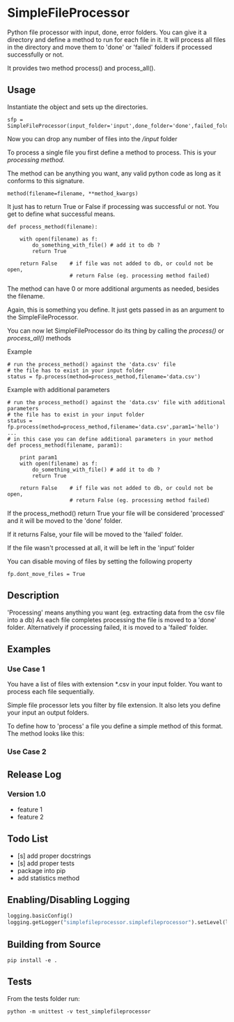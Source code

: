 # SimpleFileProcessor

Python file processor with input, done, error folders. 
You can give it a directory and define a method to run for each file in it.
It will process all files in the directory and move them to 'done' or 'failed' folders 
if processed successfully or not.

It provides two method process() and process_all().

## Usage

Instantiate the object and sets up the directories.

```
sfp = SimpleFileProcessor(input_folder='input',done_folder='done',failed_folder='failed')
```

Now you can drop any number of files into the */input* folder

To process a single file you first define a method to process. This is your *processing method*.

The method can be anything you want, any valid python code as long as it conforms to this signature. 

```
method(filename=filename, **method_kwargs)
```

It just has to return True or False if processing 
was successful or not. You get to define what successful means.

```
def process_method(filename):
    
    with open(filename) as f:
        do_something_with_file() # add it to db ?   
        return True    
    
    return False    # if file was not added to db, or could not be open, 
                    # return False (eg. processing method failed)    
```

The method can have 0 or more additional arguments as needed, besides the filename. 

Again, this is something you define. It just gets passed in as an argument to the SimpleFileProcessor.

You can now let SimpleFileProcessor do its thing by calling the *process()* or *process_all()* methods

Example
```
# run the process_method() against the 'data.csv' file
# the file has to exist in your input folder
status = fp.process(method=process_method,filename='data.csv')
```

Example with additional parameters
```
# run the process_method() against the 'data.csv' file with additional parameters
# the file has to exist in your input folder
status = fp.process(method=process_method,filename='data.csv',param1='hello')
...
# in this case you can define additional parameters in your method
def process_method(filename, param1):
    
    print param1
    with open(filename) as f:
        do_something_with_file() # add it to db ?   
        return True    
    
    return False    # if file was not added to db, or could not be open, 
                    # return False (eg. processing method failed)    
```

If the process_method() return True your file will be considered 'processed' 
and it will be moved to the 'done' folder.

If it returns False, your file will be moved to the 'failed' folder.
 
If the file wasn't processed at all, it will be left in the 'input' folder

You can disable moving of files by setting the following property

```
fp.dont_move_files = True
```




## Description


'Processing' means anything you want (eg. extracting data from the csv file into a db)
As each file completes processing the file is moved to a 'done' folder.
Alternatively if processing failed, it is moved to a 'failed' folder.


## Examples


### Use Case 1

You have a list of files with extension *.csv in your input folder.
You want to process each file sequentially.

Simple file processor lets you filter by file extension.
It also lets you define your input an output folders.

To define how to 'process' a file you define a simple method of this format.
The method looks like this:

### Use Case 2


## Release Log

### Version 1.0
- feature 1
- feature 2

## Todo List
- [s] add proper docstrings
- [s] add proper tests
- package into pip
- add statistics method 

## Enabling/Disabling Logging
```python
logging.basicConfig()
logging.getLogger("simplefileprocessor.simplefileprocessor").setLevel(logging.DEBUG)
```

## Building from Source
```
pip install -e .
```

## Tests
From the tests folder run:
```
python -m unittest -v test_simplefileprocessor
```